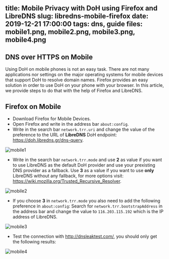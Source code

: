 title: Mobile Privacy with DoH using Firefox and LibreDNS
slug: libredns-mobile-firefox
date: 2019-12-21 17:00:00
tags: dns, guide
files: mobile1.png, mobile2.png, mobile3.png, mobile4.png
---

## DNS over HTTPS on Mobile
Using DoH on mobile phones is not an easy task.
There are not many applications nor settings on the major operating systems for mobile devices that support DoH to resolve domain names.
Firefox provides an easy solution in order to use DoH on your phone with your browser.
In this article, we provide steps to do that with the help of Firefox and LibreDNS.

## Firefox on Mobile

*  Download Firefox for Mobile Devices.
*  Open Firefox and write in the address bar `about:config`.
*  Write in the search bar `network.trr.uri` and change the value of the preference to the URL of **LibreDNS** DoH endpoint: <https://doh.libredns.gr/dns-query>.

![mobile1](mobile1.png)

*  Write in the search bar `network.trr.mode` and use **2** as value if you want to use LibreDNS as the default DoH provider and use your prexisting DNS provider as a fallback.
    Use **3** as a value if you want to use **only** LibreDNS without any fallback, for more options visit: <https://wiki.mozilla.org/Trusted_Recursive_Resolver>.

![mobile2](mobile2.png)

*  If you choose **3** in `network.trr.mode` you also need to add the following preference in `about:config`:
    Search for `network.trr.bootstrapAddress` in the address bar and change the value to `116.203.115.192` which is the IP address of LibreDNS.

![mobile3](mobile3.png)

*  Test the connection with <http://dnsleaktest.com/>, you should only get the following results:

![mobile4](mobile4.png)
